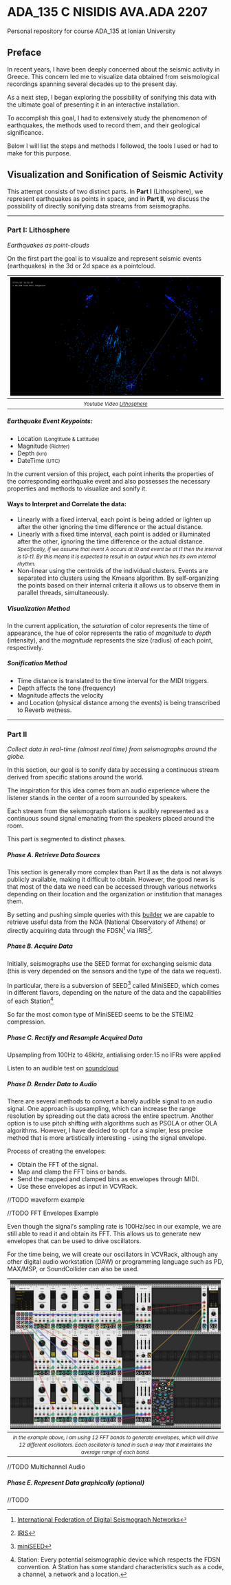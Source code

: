 # ADA_135 C NISIDIS AVA.ADA 2207
Personal repository for course ADA_135 at Ionian University

## Preface
In recent years, I have been deeply concerned about the seismic activity in Greece. This concern led me to visualize data obtained from seismological recordings spanning several decades up to the present day.

As a next step, I began exploring the possibility of sonifying this data with the ultimate goal of presenting it in an interactive installation.

To accomplish this goal, I had to extensively study the phenomenon of earthquakes, the methods used to record them, and their geological significance.

Below I will list the steps and methods I followed, the tools I used or had to make for this purpose.


## Visualization and Sonification of Seismic Activity

This attempt consists of two distinct parts. In **Part I** (Lithosphere), we represent earthquakes as points in space, and in **Part II**, we discuss the possibility of directly sonifying data streams from seismographs.

***
### Part I: Lithosphere

<cite>Earthquakes as point-clouds</cite>

On the first part the goal is to visualize and represent seismic events (earthquakes) in the 3d or 2d space as a pointcloud.


|[![Lithosphere Video on youtube](lithosphere_00.png)](https://youtu.be/JKl6PjuqT88)|
|:--:|
|<small>*Youtube Video [Lithosphere](https://youtu.be/JKl6PjuqT88)*</small>|

##### Earthquake Event Keypoints:

- Location <small>(Longtitude & Lattitude)</small>
- Magnitude <small>(Richter)</small>
- Depth <small>(km)</small>
- DateTime <small>(UTC)</small>

In the current version of this project, each point inherits the properties of the corresponding earthquake event and also possesses the necessary properties and methods to visualize and sonify it.

#### Ways to Interpret and Correlate the data:

- Linearly with a fixed interval, each point is being added or lighten up after the other ignoring the time difference or the actual distance.
- Linearly with a fixed time interval, each point is added or illuminated after the other, ignoring the time difference or the actual distance.
  <small><i>Specifically, if we assume that event A occurs at t0 and event be at t1 then the interval is t0-t1. By this means it is expected to result in an output which has its own internal rhythm.</i></small>
- Non-linear using the centroids of the individual clusters. Events are separated into clusters using the Kmeans algorithm. By self-organizing the points based on their internal criteria it allows us to observe them in parallel threads, simultaneously.


##### Visualization Method

In the current application, the *saturation* of color represents the time of appearance, the hue of color represents the ratio of *magnitude* to *depth* (intensity), and the *magnitude* represents the size (radius) of each point, respectively.

##### Sonification Method

- Time distance is translated to the time interval for the MIDI triggers.
- Depth affects the tone (frequency)
- Magnitude affects the velocity
- and Location (physical distance among the events) is being transcribed to Reverb wetness.  


***
### Part II

<cite>Collect data in real-time (almost real time) from seismographs around the globe.</cite>

In this section, our goal is to sonify data by accessing a continuous stream derived from specific stations around the world. 

The inspiration for this idea comes from an audio experience where the listener stands in the center of a room surrounded by speakers. 

Each stream from the seismograph stations is audibly represented as a continuous sound signal emanating from the speakers placed around the room.


This part is segmented to distinct phases.

##### Phase A. Retrieve Data Sources

This section is generally more complex than Part II as the data is not always publicly available, making it difficult to obtain. However, the good news is that most of the data we need can be accessed through various networks depending on their location and the organization or institution that manages them.

By setting and pushing simple queries with this [builder](http://eida.gein.noa.gr/fdsnws/dataselect/1/builder) we are capable to retrieve useful data from the NOA (National Observatory of Athens) or directly acquiring data through the FDSN[^1] via IRIS[^20].

##### Phase B. Acquire Data

Initially, seismographs use the SEED format for exchanging seismic data (this is very depended on the sensors and the type of the data we request). 

In particular, there is a subversion of SEED[^10] called MiniSEED, which comes in different flavors, depending on the nature of the data and the capabilities of each Station[^5]

So far the most comon type of MiniSEED seems to be the STEIM2 compression. 

##### Phase C. Rectify and Resample Acquired Data

Upsampling from 100Hz to 48kHz, antialising order:15
no IFRs were applied

Listen to an audible test on [soundcloud](https://soundcloud.com/cnisidis/earthquake-stream)




##### Phase D. Render Data to Audio

There are several methods to convert a barely audible signal to an audio signal. One approach is upsampling, which can increase the range resolution by spreading out the data across the entire spectrum. Another option is to use pitch shifting with algorithms such as PSOLA or other OLA algorithms. However, I have decided to opt for a simpler, less precise method that is more artistically interesting - using the signal envelope.

Process of creating the envelopes:
- Obtain the FFT of the signal.
- Map and clamp the FFT bins or bands.
- Send the mapped and clamped bins as envelopes through MIDI.
- Use these envelopes as input in VCVRack.

//TODO waveform example

//TODO FFT Envelopes Example

Even though the signal's sampling rate is 100Hz/sec in our example, we are still able to read it and obtain its FFT. This allows us to generate new envelopes that can be used to drive oscillators.

For the time being, we will create our oscillators in VCVRack, although any other digital audio workstation (DAW) or programming language such as PD, MAX/MSP, or SoundCollider can also be used.

| ![VCVRack Oscillators](VCVRack_Oscillators.png) |
|:--:|
| <small>*In the example above, I am using 12 FFT bands to generate envelopes, which will drive 12 different oscillators. Each oscillator is tuned in such a way that it maintains the average range of each band.*</small> |


//TODO Multichannel Audio 



##### Phase E. Represent Data graphically (optional)
//TODO








[^1]: [International Federation of Digital Seismograph Networks](http://www.fdsn.org/)
[^5]: Station: Every potential seismographic device which respects the FDSN convention. A Station has some standard characteristics such as a code, a channel, a network and a location.
[^10]: [miniSEED](https://ds.iris.edu/ds/nodes/dmc/data/formats/miniseed/)
[^20]: [IRIS](http://service.iris.edu/)
